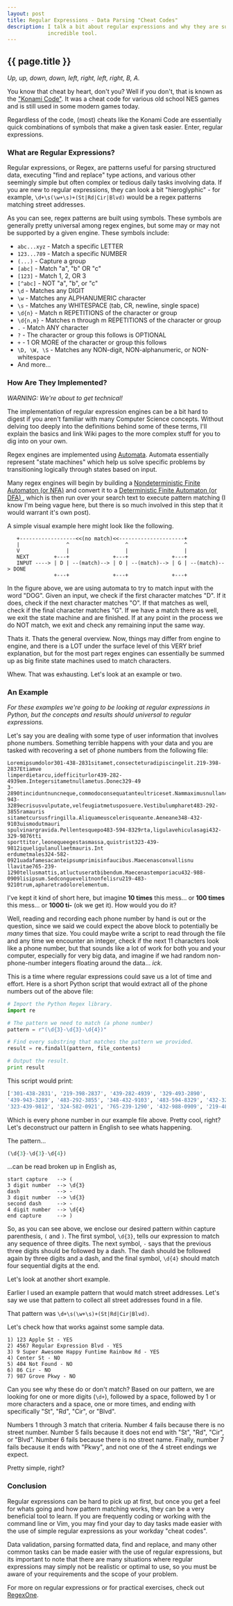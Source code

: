 ```yaml
---
layout: post
title: Regular Expressions - Data Parsing "Cheat Codes"
description: I talk a bit about regular expressions and why they are such an
             incredible tool.
---
```


## {{ page.title }}

*Up, up, down, down, left, right, left, right, B, A.*

You know that cheat by heart, don't you? Well if you don't, that is known as
the ["Konami Code"](http://en.wikipedia.org/wiki/Konami_Code). It was a cheat
code for various old school NES games and is still used in some modern games
today.

Regardless of the code, (most) cheats like the Konami Code are essentially quick
combinations of symbols that make a given task easier. Enter, regular
expressions.

### What are Regular Expressions?

Regular expressions, or Regex, are patterns useful for parsing structured data,
executing "find and replace" type actions, and various other seemingly simple
but often complex or tedious daily tasks involving data. If you are new to
regular expressions, they can look a bit "hieroglyphic" - for example,
```\d+\s(\w+\s)+(St|Rd|Cir|Blvd)``` would be a regex patterns matching street
addresses.

As you can see, regex patterns are built using symbols. These symbols are
generally pretty universal among regex engines, but some may or may not be
supported by a given engine. These symbols include:

* ```abc...xyz``` - Match a specific LETTER
* ```123...789``` - Match a specific NUMBER
* ```(...)``` - Capture a group
* ```[abc]``` - Match "a", "b" OR "c"
* ```[123]``` - Match 1, 2, OR 3
* ```[^abc]``` - NOT "a", "b", or "c"
* ```\d``` - Matches any DIGIT
* ```\w``` - Matches any ALPHANUMERIC character
* ```\s``` - Matches any WHITESPACE (tab, CR, newline, single space)
* ```\d{n}``` - Match n REPETITIONS of the character or group
* ```\d{n,m}``` - Matches n through m REPETITIONS of the character or group
* ```.``` - Match ANY character
* ```?``` - The character or group this follows is OPTIONAL
* ```+``` - 1 OR MORE of the character or group this follows
* ```\D, \W, \S``` - Matches any NON-digit, NON-alphanumeric, or NON-whitespace
* And more...

### How Are They Implemented?

*WARNING: We're about to get technical!*

The implementation of regular expression engines can be a bit hard to digest if
you aren't familiar with many Computer Science concepts. Without delving too
deeply into the definitions behind some of these terms, I'll explain the basics
and link Wiki pages to the more complex stuff for you to dig into on your own.

Regex engines are implemented using
[Automata](http://en.wikipedia.org/wiki/Automata_theory). Automata essentially
represent "state machines" which help us solve specific problems by
transitioning logically through states based on input.

Many regex engines will begin by building a [Nondeterministic Finite Automaton
(or NFA)](http://en.wikipedia.org/wiki/Nondeterministic_finite_automaton) and
convert it to a [Deterministic Finite Automaton (or DFA)
](http://en.wikipedia.org/wiki/Deterministic_finite_automaton), which is then
run over your search text to execute pattern matching (I know I'm being vague
here, but there is so much involved in this step that it would warrant it's own
post).

A simple visual example here might look like the following.

```
   +------------------<<(no match)<<---------------------+
   |               ^                  ^                  ^
   V               |                  |                  |
   NEXT        +---+              +---+              +---+
   INPUT ----> | D | --(match)--> | O | --(match)--> | G | --(match)--> DONE
               +---+              +---+              +---+
```

In the figure above, we are using automata to try to match input with the word
"DOG". Given an input, we check if the first character matches "D". If it does,
check if the next character matches "O". If that matches as well, check if the
final character matches "G". If we have a match there as well, we exit the state
machine and are finished. If at any point in the process we do NOT match, we
exit and check any remaining input the same way.

Thats it. Thats the general overview. Now, things may differ from engine to
engine, and there is a LOT under the surface level of this VERY brief
explanation, but for the most part regex engines can essentially be summed up as
big finite state machines used to match characters.

Whew. That was exhausting. Let's look at an example or two.

### An Example

*For these examples we're going to be looking at regular expressions in Python,
but the concepts and results should universal to regular expressions.*

Let's say you are dealing with some type of user information that involves phone
numbers. Something terrible happens with your data and you are tasked with
recovering a set of phone numbers from the following file:

```
Loremipsumdolor301-438-2831sitamet,consecteturadipiscingelit.219-398-2837Etiamve
limperdietarcu,idefficiturlor439-282-4939em.Integersitametnullametus.Donec329-49
3-2890tinciduntnuncneque,commodoconsequatanteultriceset.Nammaximusnullan439-943-
3289ecrisusvulputate,velfeugiatmetusposuere.Vestibulumpharet483-292-3855ramauris
sitametcursusfringilla.Aliquameuscelerisqueante.Aeneane348-432-9103uismodutmauri
spulvinargravida.Pellentesquepo483-594-8329rta,ligulavehiculasagi432-329-9876tti
sporttitor,leonequeegestasmassa,quistrist323-439-9812iqueligulanullaetmauris.Int
erdumetmales324-582-0921uadafamesacanteipsumprimisinfaucibus.Maecenasconvallisnu
llavitae765-239-1290tellusmattis,atluctuseratbibendum.Maecenastemporiacu432-988-
0909lisipsum.Sedconguevelitnonfelisru219-483-9210trum,apharetradolorelementum.
```

I've kept it kind of short here, but imagine **10 times** this mess... or **100
times** this mess... or **1000 ti-** (ok we get it). How would you do it?

Well, reading and recording each phone number by hand is out or the question,
since we said we could expect the above block to potentially be *many* times that
size. You could maybe write a script to read through the file and any time we
encounter an integer, check if the next 11 characters look like a phone number,
but that sounds like a lot of work for both you and your computer, especially
for very big data, and imagine if we had random non-phone-number integers
floating around the data... *ick*.

This is a time where regular expressions could save us a lot of time and effort.
Here is a short Python script that would extract all of the phone numbers out of
the above file:

```python
# Import the Python Regex library.
import re

# The pattern we need to match (a phone number)
pattern = r"(\d{3}-\d{3}-\d{4})"

# Find every substring that matches the pattern we provided.
result = re.findall(pattern, file_contents)

# Output the result.
print result
```

This script would print:

```python
['301-438-2831', '219-398-2837', '439-282-4939', '329-493-2890',
'439-943-3289', '483-292-3855', '348-432-9103', '483-594-8329', '432-329-9876',
'323-439-9812', '324-582-0921', '765-239-1290', '432-988-0909', '219-483-9210']
```

Which is every phone number in our example file above. Pretty cool, right? Let's
deconstruct our pattern in English to see whats happening.

The pattern...

```python
(\d{3}-\d{3}-\d{4})
```

...can be read broken up in English as,

```
start capture   --> (
3 digit number  --> \d{3}
dash            --> -
3 digit number  --> \d{3}
second dash     --> -
4 digit number  --> \d{4}
end capture     --> )
```

So, as you can see above, we enclose our desired pattern within capture
parenthesis, ```(``` and ```)```. The first symbol, ```\d{3}```, tells our
expression to match any sequence of three digits. The next symbol, ```-``` says
that the previous three digits should be followed by a dash. The dash should be
followed again by three digits and a dash, and the final symbol, ```\d{4}```
should match four sequential digits at the end.

Let's look at another short example.

Earlier I used an example pattern that would match street addresses. Let's say
we use that pattern to collect all street addresses found in a file.

That pattern was ```\d+\s(\w+\s)+(St|Rd|Cir|Blvd)```.

Let's check how that works against some sample data.

```
1) 123 Apple St - YES
2) 4567 Regular Expression Blvd - YES
3) 9 Super Awesome Happy Funtime Rainbow Rd - YES
4) Center St - NO
5) 404 Not Found - NO
6) 86 Cir - NO
7) 987 Grove Pkwy - NO
```

Can you see why these do or don't match? Based on our pattern, we are looking
for one or more digits (```\d+```), followed by a space, followed by 1 or more
characters and a space, one or more times, and ending with specifically "St",
"Rd", "Cir", or "Blvd".

Numbers 1 through 3 match that criteria. Number 4 fails because there is no
street number. Number 5 fails because it does not end with "St", "Rd", "Cir", or
"Blvd". Number 6 fails because there is no street name. Finally, number 7 fails
because it ends with "Pkwy", and not one of the 4 street endings we expect.

Pretty simple, right?

### Conclusion

Regular expressions can be hard to pick up at first, but once you get a feel for
whats going and how pattern matching works, they can be a very beneficial tool
to learn. If you are frequently coding or working with the command line or Vim,
you may find your day to day tasks made easier with the use of simple regular
expressions as your workday "cheat codes".

Data validation, parsing formatted data, find and replace, and many other common
tasks can be made easier with the use of regular expressions, but its important
to note that there are many situations where regular expressions may simply not
be realistic or optimal to use, so you must be aware of your requirements and
the scope of your problem.

For more on regular expressions or for practical exercises, check out
[RegexOne](http://regexone.com).

